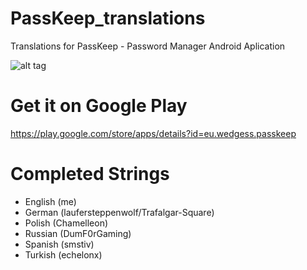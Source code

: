 # PassKeep_translations
Translations for PassKeep - Password Manager Android Aplication

![alt tag](http://i.imgur.com/2yOvTR9.jpg)

# Get it on Google Play
https://play.google.com/store/apps/details?id=eu.wedgess.passkeep


# Completed Strings
- English (me)
- German (laufersteppenwolf/Trafalgar-Square)
- Polish (Chamelleon)
- Russian (DumF0rGaming)
- Spanish (smstiv)
- Turkish (echelonx)
